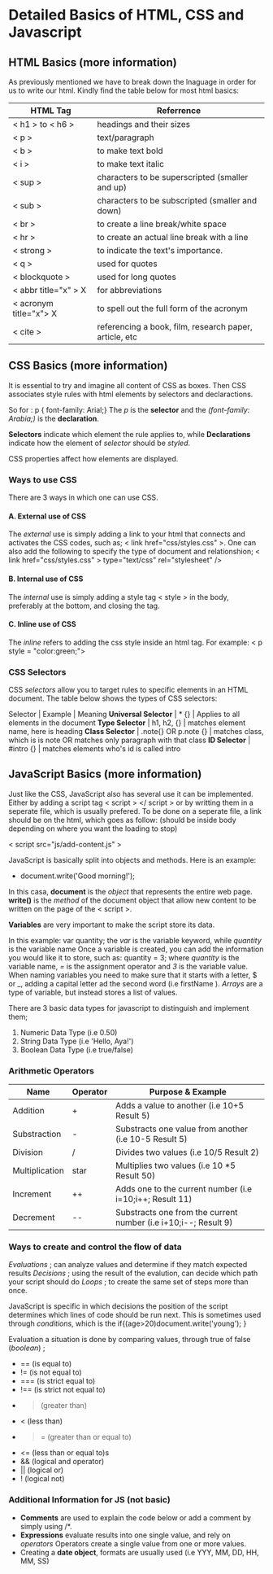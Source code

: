 # Detailed Basics of HTML, CSS and Javascript

## HTML Basics (more information)

As previously mentioned we have to break down the lnaguage in order for us to write our html. Kindly find the table below for most html basics:

HTML Tag | Referrence
---------|------------
< h1 > to < h6 > | headings and their sizes
< p > | text/paragraph
< b > | to make text bold
< i > | to make text italic
< sup > | characters to be superscripted (smaller and up)
< sub > | characters to be subscripted (smaller and down)
< br > | to create a line break/white space
< hr > | to create an actual line break with a line
< strong > | to indicate the text's importance.
< q > | used for quotes
< blockquote > | used for long quotes
< abbr title="x" > X</abbr> | for abbreviations
< acronym title="x"> X</acronym > | to spell out the full form of the acronym  
< cite > | referencing a book, film, research paper, article, etc

## CSS Basics (more information)

It is essential to try and imagine all content of CSS as boxes. Then CSS associates style rules with html elements by selectors and declaractions.

So for : p {
    font-family: Arial;}
The *p* is the **selector** and the *(font-family: Arabia;)* is the **declaration**.

**Selectors** indicate which element the rule applies to, while **Declarations** indicate how the element of *selector* should be *styled*.

CSS properties affect how elements are displayed.

### Ways to use CSS

There are 3 ways in which one can use CSS.

#### A. External use of CSS

The *external* use is simply adding a link to your html that connects and activates the CSS codes, such as; < link href="css/styles.css" >.
One can also add the following to specify the type of document and relationshion;
< link href="css/styles.css" > type="text/css" rel="stylesheet" />

#### B. Internal use of CSS

The *internal* use is simply adding a style tag < style > in the body, preferably at the bottom, and closing the tag.

#### C. Inline use of CSS

The *inline* refers to adding the css style inside an html tag. For example: 
< p style = "color:green;">

### CSS Selectors

CSS *selectors* allow you to target rules to specific elements in an HTML document.
The table below shows the types of CSS selectors:

Selector | Example | Meaning
**Universal Selector** | * {} | Applies to all elements in the document
**Type Selector** | h1, h2, {} | matches element name, here is heading
**Class Selector** | .note{} OR p.note {} | matches class, which is is note OR matches only paragraph with that class
**ID Selector** | #intro {} | matches elements who's id is called intro

## JavaScript Basics (more information)

Just like the CSS, JavaScript also has several use it can be implemented.
Either by adding a script tag < script > </ script > or by writting them in a seperate file, which is usually prefered. To be done on a seperate file, a link should be on the html, which goes as follow: (should be inside body depending on where you want the loading to stop)

< script src="js/add-content.js" ></script>

JavaScript is basically split into objects and methods. Here is an example:

- document.write('Good morning!');

In this casa, **document** is the *object* that represents the entire web page. **write()** is the *method* of the document object that allow new content to be written on the page of the < script >.

**Variables** are very important to make the script store its data.

In this example: var quantity;  the *var* is the variable keyword, while *quantity* is the variable name
Once a variable is created, you can add the information you would like it to store, such as: quantity = 3; where *quantity* is the variable name, *=* is the assignment operator and *3* is the variable value. When naming variables you need to make sure that it starts with a letter, $ or _, adding a capital letter ad the second word (i.e firstName ). *Arrays* are a type of variable, but instead stores a list of values.

There are 3 basic data types for javascript to distinguish and implement them;

1. Numeric Data Type (i.e 0.50)
2. String Data Type (i.e 'Hello, Aya!')
3. Boolean Data Type (i.e true/false)

### Arithmetic Operators

Name | Operator | Purpose & Example
------|--------|-------
Addition | + | Adds a value to another (i.e 10+5 Result 5)
Substraction | - | Substracts one value from another (i.e 10-5 Result 5)
Division | / | Divides two values (i.e 10/5 Result 2)
Multiplication | star | Multiplies two values (i.e 10 *5 Result 50)
Increment | ++ | Adds one to the current number (i.e i=10;i++; Result 11)
Decrement | -- | Substracts one from the current number (i.e i+10;i--; Result 9)

### Ways to create and control the flow of data

*Evaluations* ; can analyze values and determine if they match expected results
*Decisions* ; using the result of the evalution, can decide which path your script should do
*Loops* ; to create the same set of steps more than once.

JavaScript is specific in which decisions the position of the script determines which lines of code should be run next.
This is sometimes used through *conditions*, which is the if{(age>20)document.write('young'); }

Evaluation a situation is done by comparing values, through true of false (*boolean*) ;

- == (is equal to)
- != (is not equal to)
- === (is strict equal to)
- !== (is strict not equal to)
- > (greater than)
- < (less than)
- >= (greater than or equal to)
- <= (less than or equal to)s
- && (logical and operator)
- || (logical or)
- ! (logical not)

### Additional Information for JS (not basic)

- **Comments** are used to explain the code below or add a comment by simply using /*.
- **Expressions** evaluate results into one single value, and rely on *operators* Operators create a single value from one or more values.
- Creating a **date object**, formats are usually used (i.e YYY, MM, DD, HH, MM, SS)
